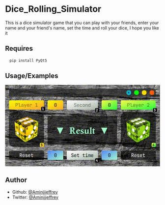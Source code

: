 # Dice_Rolling_Simulator
This is a dice simulator game that you can play with your friends, enter your name and your friend's name, set the time and roll your dice, I hope you like it


## Requires

```bash
  pip install PyQt5
```
## Usage/Examples
<kbd>
 <img src="PVS/ppic.gif">
</kbd>

## Author
- Github: [@Aminjjjeffrey](https://github.com/Aminjjjeffrey)
- Twitter: [@Aminjjjeffrey](https://twitter.com/Aminjjjeffrey)




